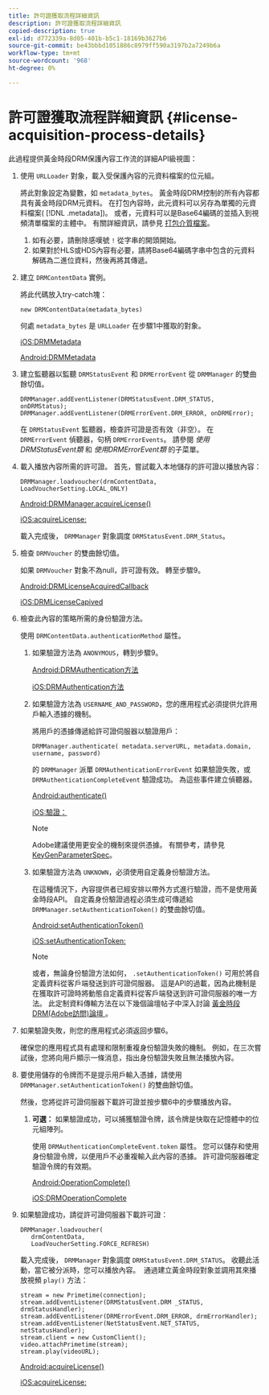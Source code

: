 ```yaml
---
title: 許可證獲取流程詳細資訊
description: 許可證獲取流程詳細資訊
copied-description: true
exl-id: d772339a-8d05-401b-b5c1-18169b3627b6
source-git-commit: be43bbbd1051886c8979ff590a3197b2a7249b6a
workflow-type: tm+mt
source-wordcount: '968'
ht-degree: 0%

---
```


# 許可證獲取流程詳細資訊 {#license-acquisition-process-details}

此過程提供黃金時段DRM保護內容工作流的詳細API級視圖：

1. 使用 `URLLoader` 對象，載入受保護內容的元資料檔案的位元組。

   將此對象設定為變數，如 `metadata_bytes`。 黃金時段DRM控制的所有內容都具有黃金時段DRM元資料。 在打包內容時，此元資料可以另存為單獨的元資料檔案( [!DNL .metadata])。 或者，元資料可以是Base64編碼的並插入到視頻清單檔案的主體中。 有關詳細資訊，請參見 [打包介質檔案](../protecting-content/packaging-media-overview/packaging-media-files.md)。
   1. 如有必要，請刪除感嘆號 `!` 從字串的開頭開始。
   1. 如果對於HLS或HDS內容有必要，請將Base64編碼字串中包含的元資料解碼為二進位資料，然後再將其傳遞。
1. 建立 `DRMContentData` 實例。

   將此代碼放入try-catch塊：

   ```
   new DRMContentData(metadata_bytes)
   ```

   何處 `metadata_bytes` 是 `URLLoader` 在步驟1中獲取的對象。

   [iOS:DRMMetadata](https://help.adobe.com/en_US/primetime/api/drm-apis/client/ios/interface_d_r_m_metadata.html)

   [Android:DRMMetadata](https://help.adobe.com/en_US/primetime/api/drm-apis/client/android/index.html)

1. 建立監聽器以監聽 `DRMStatusEvent` 和 `DRMErrorEvent` 從 `DRMManager` 的雙曲餘切值。

   ```
   DRMManager.addEventListener(DRMStatusEvent.DRM_STATUS, onDRMStatus); 
   DRMManager.addEventListener(DRMErrorEvent.DRM_ERROR, onDRMError);
   ```

   在 `DRMStatusEvent` 監聽器，檢查許可證是否有效（非空）。 在 `DRMErrorEvent` 偵聽器，句柄 `DRMErrorEvents`。 請參閱 *使用DRMStatusEvent類* 和 *使用DRMErrorEvent類* 的子菜單。

1. 載入播放內容所需的許可證。
首先，嘗試載入本地儲存的許可證以播放內容：

   ```
   DRMManager.loadvoucher(drmContentData, LoadVoucherSetting.LOCAL_ONLY)
   ```

   [Android:DRMManager.acquireLicense()](https://help.adobe.com/en_US/primetime/api/drm-apis/client/android/com/adobe/ave/drm/DRMManager.html#acquireLicense(com.adobe.ave.drm.DRMMetadata,%20com.adobe.ave.drm.DRMAcquireLicenseSettings,%20com.adobe.ave.drm.DRMOperationErrorCallback,%20com.adobe.ave.drm.DRMLicenseAcquiredCallback))

   [iOS:acquireLicense:](https://help.adobe.com/en_US/primetime/api/drm-apis/client/ios/interface_d_r_m_manager.html#a52accb5ed5b49d6e5d91277d78279f1b)

   載入完成後， `DRMManager` 對象調度 `DRMStatusEvent.DRM_Status`。

1. 檢查 `DRMVoucher` 的雙曲餘切值。


   如果 `DRMVoucher` 對象不為null，許可證有效。 轉至步驟9。

   [Android:DRMLicenseAcquiredCallback](https://help.adobe.com/en_US/primetime/api/drm-apis/client/android/com/adobe/ave/drm/DRMLicenseAcquiredCallback.html)

   [iOS:DRMLicenseCapived](https://help.adobe.com/en_US/primetime/api/drm-apis/client/ios/_d_r_m_interface_8h.html#afe5a9e3a003f312ee268d9b00927fa6d)
1. 檢查此內容的策略所需的身份驗證方法。

   使用 `DRMContentData.authenticationMethod` 屬性。
   1. 如果驗證方法為 `ANONYMOUS`，轉到步驟9。 

      [Android:DRMAuthentication方法](https://help.adobe.com/en_US/primetime/api/drm-apis/client/android/index.html?com/adobe/ave/drm/DRMLicenseAcquiredCallback.html)

      [iOS:DRMAuthentication方法](https://help.adobe.com/en_US/primetime/api/drm-apis/client/ios/_d_r_m_interface_8h.html#a2003f29af93898b52a4123c2dd92c457)
   1. 如果驗證方法為 `USERNAME_AND_PASSWORD`，您的應用程式必須提供允許用戶輸入憑據的機制。

      將用戶的憑據傳遞給許可證伺服器以驗證用戶：

      ```
      DRMManager.authenticate( metadata.serverURL, metadata.domain, username, password)
      ```

      的 `DRMManager` 派單 `DRMAuthenticationErrorEvent` 如果驗證失敗，或 `DRMAuthenticationCompleteEvent` 驗證成功。 為這些事件建立偵聽器。

      [Android:authenticate()](https://help.adobe.com/en_US/primetime/api/drm-apis/client/android/com/adobe/ave/drm/DRMManager.html#authenticate(com.adobe.ave.drm.DRMMetadata,%20java.lang.String,%20java.lang.String,%20java.lang.String,%20java.lang.String,%20com.adobe.ave.drm.DRMOperationErrorCallback,%20com.adobe.ave.drm.DRMAuthenticationCompleteCallback))

      [iOS:驗證：](https://help.adobe.com/en_US/primetime/api/drm-apis/client/ios/interface_d_r_m_manager.html#a169c1441f196a834094a8e0f5ecb4aca)

      >[!NOTE]
      >
      >Adobe建議使用更安全的機制來提供憑據。 有關參考，請參見 [KeyGenParameterSpec](https://developer.android.com/reference/android/security/keystore/KeyGenParameterSpec.html)。

   1. 如果驗證方法為 `UNKNOWN`，必須使用自定義身份驗證方法。

      在這種情況下，內容提供者已經安排以帶外方式進行驗證，而不是使用黃金時段API。 自定義身份驗證過程必須生成可傳遞給 `DRMManager.setAuthenticationToken()` 的雙曲餘切值。

      [Android:setAuthenticationToken()](https://help.adobe.com/en_US/primetime/api/drm-apis/client/android/com/adobe/ave/drm/DRMManager.html#setAuthenticationToken(com.adobe.ave.drm.DRMMetadata,%20java.lang.String,%20byte[],%20com.adobe.ave.drm.DRMOperationErrorCallback,%20com.adobe.ave.drm.DRMOperationCompleteCallback))

      [iOS:setAuthenticationToken:](https://help.adobe.com/en_US/primetime/api/drm-apis/client/ios/interface_d_r_m_manager.html#a17884b5d9bcc5b0b39503f61140f9b09)

      >[!NOTE]
      >
      >或者，無論身份驗證方法如何， `.setAuthenticationToken()` 可用於將自定義資料從客戶端發送到許可證伺服器。 這是API的過載，因為此機制是在獲取許可證時將動態自定義資料從客戶端發送到許可證伺服器的唯一方法。 此定制資料傳輸方法在以下幾個論壇帖子中深入討論 [黃金時段DRM(Adobe訪問)論壇 ](https://forums.adobe.com/community/adobe_access)。

1. 如果驗證失敗，則您的應用程式必須返回步驟6。

   確保您的應用程式具有處理和限制重複身份驗證失敗的機制。 例如，在三次嘗試後，您將向用戶顯示一條消息，指出身份驗證失敗且無法播放內容。
1. 要使用儲存的令牌而不是提示用戶輸入憑據，請使用 `DRMManager.setAuthenticationToken()` 的雙曲餘切值。

   然後，您將從許可證伺服器下載許可證並按步驟6中的步驟播放內容。
   1. **可選：** 如果驗證成功，可以捕獲驗證令牌，該令牌是快取在記憶體中的位元組陣列。

      使用 `DRMAuthenticationCompleteEvent.token` 屬性。 您可以儲存和使用身份驗證令牌，以便用戶不必重複輸入此內容的憑據。 許可證伺服器確定驗證令牌的有效期。

      [Android:OperationComplete()](https://help.adobe.com/en_US/primetime/api/drm-apis/client/android/com/adobe/ave/drm/DRMOperationCompleteCallback.html)

      [iOS:DRMOperationComplete](https://help.adobe.com/en_US/primetime/api/drm-apis/client/ios/_d_r_m_interface_8h.html#a5f2392ec6661b51bf7b0df71cd514731)
1. 如果驗證成功，請從許可證伺服器下載許可證：

   ```
   DRMManager.loadvoucher( 
      drmContentData, 
      LoadVoucherSetting.FORCE_REFRESH)
   ```

   載入完成後， `DRMManager` 對象調度 `DRMStatusEvent.DRM_STATUS`。 收聽此活動，當它被分派時，您可以播放內容。  通過建立黃金時段對象並調用其來播放視頻 `play()` 方法：

   ```
   stream = new Primetime(connection); 
   stream.addEventListener(DRMStatusEvent.DRM _STATUS, drmStatusHandler); 
   stream.addEventListener(DRMErrorEvent.DRM_ERROR, drmErrorHandler); 
   stream.addEventListener(NetStatusEvent.NET_STATUS, netStatusHandler); 
   stream.client = new CustomClient(); 
   video.attachPrimetime(stream); 
   stream.play(videoURL);
   ```

   [Android:acquireLicense()](https://help.adobe.com/en_US/primetime/api/drm-apis/client/android/com/adobe/ave/drm/DRMManager.html#acquireLicense(com.adobe.ave.drm.DRMMetadata,%20com.adobe.ave.drm.DRMAcquireLicenseSettings,%20com.adobe.ave.drm.DRMOperationErrorCallback,%20com.adobe.ave.drm.DRMLicenseAcquiredCallback))

   [iOS:acquireLicense:](https://help.adobe.com/en_US/primetime/api/drm-apis/client/ios/interface_d_r_m_manager.html#a52accb5ed5b49d6e5d91277d78279f1b)
